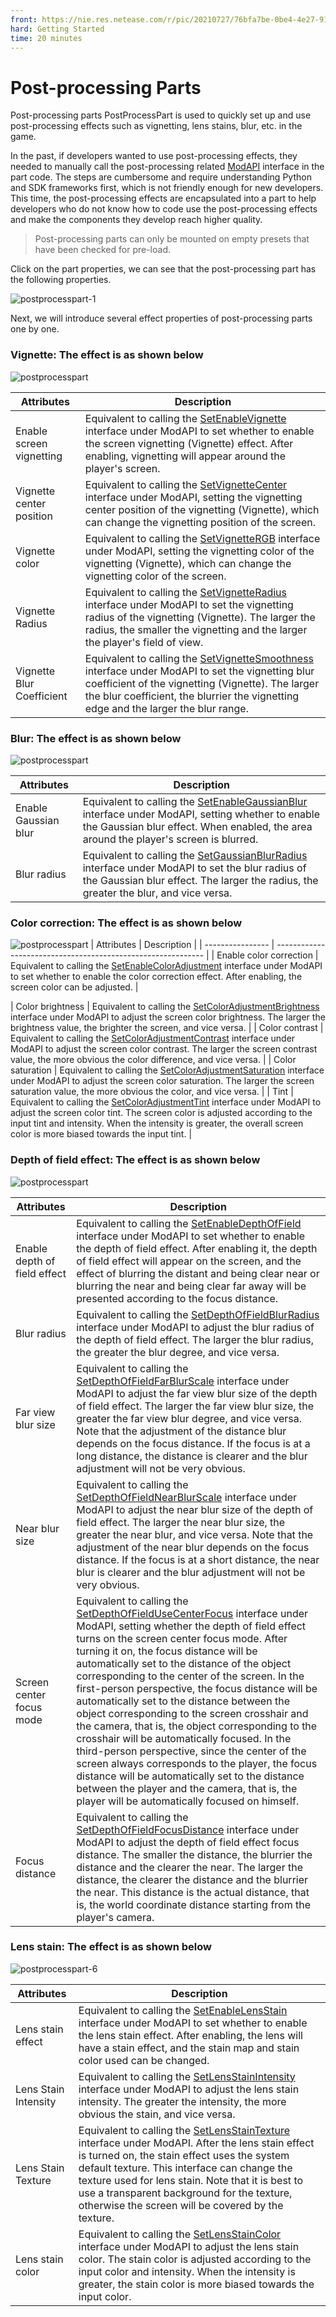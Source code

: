 ```yaml
--- 
front: https://nie.res.netease.com/r/pic/20210727/76bfa7be-0be4-4e27-91a3-b5268695f359.png 
hard: Getting Started 
time: 20 minutes 
--- 
```


# Post-processing Parts 
Post-processing parts PostProcessPart is used to quickly set up and use post-processing effects such as vignetting, lens stains, blur, etc. in the game. 

In the past, if developers wanted to use post-processing effects, they needed to manually call the post-processing related <a href="../../../../mcdocs/1-ModAPI/接口/后处理/指数.html" rel="noopenner">ModAPI</a> interface in the part code. The steps are cumbersome and require understanding Python and SDK frameworks first, which is not friendly enough for new developers. This time, the post-processing effects are encapsulated into a part to help developers who do not know how to code use the post-processing effects and make the components they develop reach higher quality.

> Post-processing parts can only be mounted on empty presets that have been checked for pre-load. 

Click on the part properties, we can see that the post-processing part has the following properties. 

![postprocesspart-1](./images/postprocesspart-1.png) 

Next, we will introduce several effect properties of post-processing parts one by one. 

### Vignette: The effect is as shown below 

![postprocesspart](./images/postprocesspart-2.png) 

| Attributes | Description | 
| ------------ | ------------------------------------------------------------ | 
| Enable screen vignetting | Equivalent to calling the <a href="../../../../mcdocs/1-ModAPI/接口/后处理/色彩.html#setenablevignette" rel="noopenner">SetEnableVignette</a> interface under ModAPI to set whether to enable the screen vignetting (Vignette) effect. After enabling, vignetting will appear around the player's screen. | 
| Vignette center position | Equivalent to calling the <a href="../../../../mcdocs/1-ModAPI/接口/后处理/色彩.html#setvignettecenter" rel="noopenner">SetVignetteCenter</a> interface under ModAPI, setting the vignetting center position of the vignetting (Vignette), which can change the vignetting position of the screen. | 
| Vignette color | Equivalent to calling the <a href="../../../../mcdocs/1-ModAPI/接口/后处理/色彩.html#setvignettergb" rel="noopenner">SetVignetteRGB</a> interface under ModAPI, setting the vignetting color of the vignetting (Vignette), which can change the vignetting color of the screen. | 
| Vignette Radius | Equivalent to calling the <a href="../../../../mcdocs/1-ModAPI/接口/后处理/沾晕.html#setvignetteradius" rel="noopenner">SetVignetteRadius</a> interface under ModAPI to set the vignetting radius of the vignetting (Vignette). The larger the radius, the smaller the vignetting and the larger the player's field of view. | 
| Vignette Blur Coefficient | Equivalent to calling the <a href="../../../../mcdocs/1-ModAPI/接口/后处理/沾黄.html#setvignettesmoothness" rel="noopenner">SetVignetteSmoothness</a> interface under ModAPI to set the vignetting blur coefficient of the vignetting (Vignette). The larger the blur coefficient, the blurrier the vignetting edge and the larger the blur range. | 

### Blur: The effect is as shown below 

![postprocesspart](./images/postprocesspart-3.png) 

| Attributes | Description | 
| ------------ | ------------------------------------------------------------ | 
| Enable Gaussian blur | Equivalent to calling the <a href="../../../../mcdocs/1-ModAPI/接口/后处理/模糊.html#setenablegaussianblur" rel="noopenner">SetEnableGaussianBlur</a> interface under ModAPI, setting whether to enable the Gaussian blur effect. When enabled, the area around the player's screen is blurred. | 
| Blur radius | Equivalent to calling the <a href="../../../../mcdocs/1-ModAPI/接口/后处理/模糊.html#setgaussianblurradius" rel="noopenner">SetGaussianBlurRadius</a> interface under ModAPI to set the blur radius of the Gaussian blur effect. The larger the radius, the greater the blur, and vice versa. | 

### Color correction: The effect is as shown below 

![postprocesspart](./images/postprocesspart-4.png) 
| Attributes | Description | 
| ---------------- | ------------------------------------------------------------ | 
| Enable color correction | Equivalent to calling the <a href="../../../../mcdocs/1-ModAPI/接口/后处理/色彩.html#setenablecoloradjustment" rel="noopenner">SetEnableColorAdjustment</a> interface under ModAPI to set whether to enable the color correction effect. After enabling, the screen color can be adjusted. |

| Color brightness | Equivalent to calling the <a href="../../../../mcdocs/1-ModAPI/接口/后处理/色彩.html#setcoloradjustmentbrightness" rel="noopenner">SetColorAdjustmentBrightness</a> interface under ModAPI to adjust the screen color brightness. The larger the brightness value, the brighter the screen, and vice versa. | 
| Color contrast | Equivalent to calling the <a href="../../../../mcdocs/1-ModAPI/接口/后处理/色彩.html#setcoloradjustmentcontrast" rel="noopenner">SetColorAdjustmentContrast</a> interface under ModAPI to adjust the screen color contrast. The larger the screen contrast value, the more obvious the color difference, and vice versa. | 
| Color saturation | Equivalent to calling the <a href="../../../../mcdocs/1-ModAPI/接口/后处理/色彩.html#setcoloradjustmentsaturation" rel="noopenner">SetColorAdjustmentSaturation</a> interface under ModAPI to adjust the screen color saturation. The larger the screen saturation value, the more obvious the color, and vice versa. | 
| Tint | Equivalent to calling the <a href="../../../../mcdocs/1-ModAPI/接口/后处理/色彩.html#setcoloradjustmenttint" rel="noopenner">SetColorAdjustmentTint</a> interface under ModAPI to adjust the screen color tint. The screen color is adjusted according to the input tint and intensity. When the intensity is greater, the overall screen color is more biased towards the input tint. | 

### Depth of field effect: The effect is as shown below 

![postprocesspart](./images/postprocesspart-5.png) 

| Attributes | Description | 
| ---------------- | ------------------------------------------------------------ | 
| Enable depth of field effect | Equivalent to calling the <a href="../../../../mcdocs/1-ModAPI/接口/后处理/镜效果.html#setenabledepthoffield" rel="noopenner">SetEnableDepthOfField</a> interface under ModAPI to set whether to enable the depth of field effect. After enabling it, the depth of field effect will appear on the screen, and the effect of blurring the distant and being clear near or blurring the near and being clear far away will be presented according to the focus distance. | 
| Blur radius | Equivalent to calling the <a href="../../../../mcdocs/1-ModAPI/Interface/Post-Processing/Lens Effect.html#setdepthoffieldblurradius" rel="noopenner">SetDepthOfFieldBlurRadius</a> interface under ModAPI to adjust the blur radius of the depth of field effect. The larger the blur radius, the greater the blur degree, and vice versa. | 
| Far view blur size | Equivalent to calling the <a href="../../../../mcdocs/1-ModAPI/Interface/Post-Processing/Lens Effect.html#setdepthoffieldfarblurscale" rel="noopenner">SetDepthOfFieldFarBlurScale</a> interface under ModAPI to adjust the far view blur size of the depth of field effect. The larger the far view blur size, the greater the far view blur degree, and vice versa. Note that the adjustment of the distance blur depends on the focus distance. If the focus is at a long distance, the distance is clearer and the blur adjustment will not be very obvious. | 
| Near blur size | Equivalent to calling the <a href="../../../../mcdocs/1-ModAPI/接口/后处理/镜效果.html#setdepthoffieldnearblurscale" rel="noopenner">SetDepthOfFieldNearBlurScale</a> interface under ModAPI to adjust the near blur size of the depth of field effect. The larger the near blur size, the greater the near blur, and vice versa. Note that the adjustment of the near blur depends on the focus distance. If the focus is at a short distance, the near blur is clearer and the blur adjustment will not be very obvious. | 
| Screen center focus mode | Equivalent to calling the <a href="../../../../mcdocs/1-ModAPI/接口/后处理/镜效果.html#setdepthoffieldusecenterfocus" rel="noopenner">SetDepthOfFieldUseCenterFocus</a> interface under ModAPI, setting whether the depth of field effect turns on the screen center focus mode. After turning it on, the focus distance will be automatically set to the distance of the object corresponding to the center of the screen. In the first-person perspective, the focus distance will be automatically set to the distance between the object corresponding to the screen crosshair and the camera, that is, the object corresponding to the crosshair will be automatically focused. In the third-person perspective, since the center of the screen always corresponds to the player, the focus distance will be automatically set to the distance between the player and the camera, that is, the player will be automatically focused on himself. | 
| Focus distance | Equivalent to calling the <a href="../../../../mcdocs/1-ModAPI/接口/后处理/镜效果.html#setdepthoffieldfocusdistance" rel="noopenner">SetDepthOfFieldFocusDistance</a> interface under ModAPI to adjust the depth of field effect focus distance. The smaller the distance, the blurrier the distance and the clearer the near. The larger the distance, the clearer the distance and the blurrier the near. This distance is the actual distance, that is, the world coordinate distance starting from the player's camera. | 

### Lens stain: The effect is as shown below 

![postprocesspart-6](./images/postprocesspart-6.png) 

| Attributes | Description | 
| ------------ | ------------------------------------------------------------ | 
| Lens stain effect | Equivalent to calling the <a href="../../../../mcdocs/1-ModAPI/接口/后处理/镜效果.html#setenablelensstain" rel="noopenner">SetEnableLensStain</a> interface under ModAPI to set whether to enable the lens stain effect. After enabling, the lens will have a stain effect, and the stain map and stain color used can be changed. | 
| Lens Stain Intensity | Equivalent to calling the <a href="../../../../mcdocs/1-ModAPI/Interface/Post-Processing/Lens Effect.html#setlensstainintensity" rel="noopenner">SetLensStainIntensity</a> interface under ModAPI to adjust the lens stain intensity. The greater the intensity, the more obvious the stain, and vice versa. | 
| Lens Stain Texture | Equivalent to calling the <a href="../../../../mcdocs/1-ModAPI/Interface/Post-Processing/Lens Effect.html#setlensstaintexture" rel="noopenner">SetLensStainTexture</a> interface under ModAPI. After the lens stain effect is turned on, the stain effect uses the system default texture. This interface can change the texture used for lens stain. Note that it is best to use a transparent background for the texture, otherwise the screen will be covered by the texture. | 
| Lens stain color | Equivalent to calling the <a href="../../../../mcdocs/1-ModAPI/接口/后处理/镜效果.html#setlensstaincolor" rel="noopenner">SetLensStainColor</a> interface under ModAPI to adjust the lens stain color. The stain color is adjusted according to the input color and intensity. When the intensity is greater, the stain color is more biased towards the input color. | 
